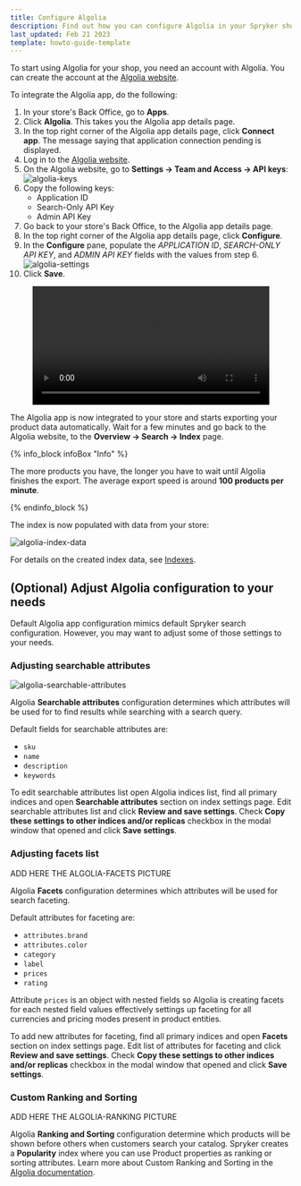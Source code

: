 ```yaml
---
title: Configure Algolia
description: Find out how you can configure Algolia in your Spryker shop
last_updated: Feb 21 2023
template: howto-guide-template
---
```


To start using Algolia for your shop, you need an account with Algolia. You can create the account at the [Algolia website](https://www.algolia.com).

To integrate the Algolia app, do the following:

1. In your store's Back Office, go to **Apps**.
2. Click **Algolia**. This takes you the Algolia app details page.
3. In the top right corner of the Algolia app details page, click **Connect app**. The message saying that application connection pending is displayed.
4. Log in to the [Algolia website](https://www.algolia.com).
5. On the Algolia website, go to **Settings -> Team and Access -> API keys**:
![algolia-keys](https://spryker.s3.eu-central-1.amazonaws.com/docs/pbc/all/search/algolia/integrate-algolia/algolia-keys.png)
6. Copy the following keys:
    - Application ID
    - Search-Only API Key
    - Admin API Key
7. Go back to your store's Back Office, to the Algolia app details page.
8. In the top right corner of the Algolia app details page, click **Configure**.
9. In the **Configure** pane, populate the _APPLICATION ID_, _SEARCH-ONLY API KEY_, and _ADMIN API KEY_ fields with the values from step 6.
![algolia-settings](https://spryker.s3.eu-central-1.amazonaws.com/docs/pbc/all/search/algolia/integrate-algolia/algolia-settings.png)
10. Click **Save**.

<figure class="video_container">
    <video width="100%" height="auto" controls>
    <source src="https://spryker.s3.eu-central-1.amazonaws.com/docs/pbc/all/search/algolia/integrate-algolia/algolia-integration.mp4" type="video/mp4">
  </video>
</figure>

The Algolia app is now integrated to your store and starts exporting your product data automatically. Wait for a few minutes and go back to the Algolia website, to the **Overview -> Search -> Index** page. 

{% info_block infoBox "Info" %}

The more products you have, the longer you have to wait until Algolia finishes the export. The average export speed is around **100 products per minute**.

{% endinfo_block %}

The index is now populated with data from your store:

![algolia-index-data](https://spryker.s3.eu-central-1.amazonaws.com/docs/pbc/all/search/algolia/integrate-algolia/algolia-index-data.png)

For details on the created index data, see [Indexes](/docs/pbc/all/search/{{page.version}}/third-party-integrations/algolia.html#indexes).

## (Optional) Adjust Algolia configuration to your needs

Default Algolia app configuration mimics default Spryker search configuration. However, you may want to adjust some of those settings to your needs.

### Adjusting searchable attributes

![algolia-searchable-attributes](https://spryker.s3.eu-central-1.amazonaws.com/docs/pbc/all/search/third-party-integrations/configure-algolia/algolia-searchable-attributes.png)

Algolia **Searchable attributes** configuration determines which attributes will be used for to find results while searching with a search query.

Default fields for searchable attributes are:
- `sku`
- `name`
- `description`
- `keywords`

To edit searchable attributes list open Algolia indices list, find all primary indices and open **Searchable attributes** section on index settings page. Edit searchable attributes list and click **Review and save settings**. Check **Copy these settings to other indices and/or replicas** checkbox in the modal window that opened and click **Save settings**.

### Adjusting facets list

ADD HERE THE ALGOLIA-FACETS PICTURE


Algolia **Facets** configuration determines which attributes will be used for search faceting.

Default attributes for faceting are:
- `attributes.brand`
- `attributes.color`
- `category`
- `label`
- `prices`
- `rating`

Attribute `prices` is an object with nested fields so Algolia is creating facets for each nested field values effectively settings up faceting for all currencies and pricing modes present in product entities.

To add new attributes for faceting, find all primary indices and open **Facets** section on index settings page. Edit list of attributes for faceting and click **Review and save settings**. Check **Copy these settings to other indices and/or replicas** checkbox in the modal window that opened and click **Save settings**.

### Custom Ranking and Sorting

ADD HERE THE ALGOLIA-RANKING PICTURE


Algolia **Ranking and Sorting** configuration determine which products will be shown before others when customers search your catalog. Spryker creates a **Popularity** index where you can use Product properties as ranking or sorting attributes. Learn more about Custom Ranking and Sorting in the [Algolia documentation](https://www.algolia.com/doc/guides/managing-results/must-do/custom-ranking/).
